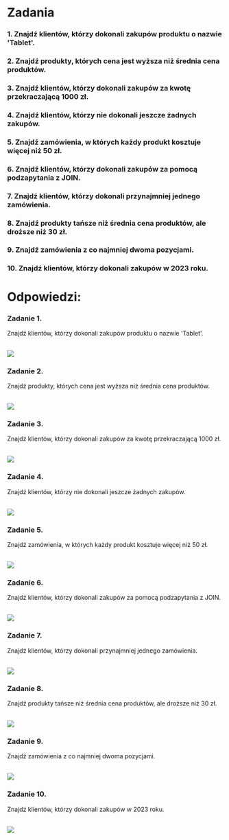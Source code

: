 # Zadania

### 1.	Znajdź klientów, którzy dokonali zakupów produktu o nazwie 'Tablet'. 
### 2.	Znajdź produkty, których cena jest wyższa niż średnia cena produktów. 
### 3.	Znajdź klientów, którzy dokonali zakupów za kwotę przekraczającą 1000 zł. 
### 4.	Znajdź klientów, którzy nie dokonali jeszcze żadnych zakupów. 
### 5.	Znajdź zamówienia, w których każdy produkt kosztuje więcej niż 50 zł. 
### 6.	Znajdź klientów, którzy dokonali zakupów za pomocą podzapytania z JOIN. 
### 7.	Znajdź klientów, którzy dokonali przynajmniej jednego zamówienia. 
### 8.	Znajdź produkty tańsze niż średnia cena produktów, ale droższe niż 30 zł. 
### 9.	Znajdź zamówienia z co najmniej dwoma pozycjami. 
### 10.	Znajdź klientów, którzy dokonali zakupów w 2023 roku. 

# Odpowiedzi:

### Zadanie 1. 
Znajdź klientów, którzy dokonali zakupów produktu o nazwie 'Tablet'. 

   <br>![](img/zad1.png)

### Zadanie 2. 
Znajdź produkty, których cena jest wyższa niż średnia cena produktów. 

   <br>![](img/zad2.png)

### Zadanie 3. 
Znajdź klientów, którzy dokonali zakupów za kwotę przekraczającą 1000 zł. 

   <br>![](img/zad3.png)

### Zadanie 4.
 Znajdź klientów, którzy nie dokonali jeszcze żadnych zakupów. 

  <br>![](img/zad4.png) 

### Zadanie 5.
 Znajdź zamówienia, w których każdy produkt kosztuje więcej niż 50 zł. 

   <br>![](img/zad5.png)

### Zadanie 6. 
Znajdź klientów, którzy dokonali zakupów za pomocą podzapytania z JOIN. 

   <br>![](img/zad6.png)

### Zadanie 7.
 Znajdź klientów, którzy dokonali przynajmniej jednego zamówienia. 

   <br>![](img/zad7.png)

### Zadanie 8. 
Znajdź produkty tańsze niż średnia cena produktów, ale droższe niż 30 zł. 

   <br>![](img/zad8.png)

### Zadanie 9.
 Znajdź zamówienia z co najmniej dwoma pozycjami. 

  <br>![](img/zad9.png) 

### Zadanie 10.
 Znajdź klientów, którzy dokonali zakupów w 2023 roku.

 
  <br>![](img/zad10.png)

